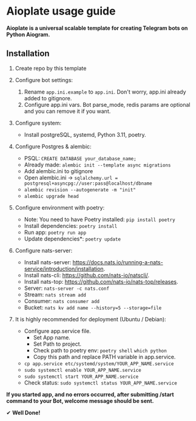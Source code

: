 # Aioplate usage guide

**Aioplate is a universal scalable template for creating Telegram bots on Python Aiogram.**

## Installation

1) Create repo by this template
2) Configure bot settings:
    1) Rename `app.ini.example` to `app.ini`. Don't worry, app.ini already added to gitignore.
    2) Configure app.ini vars. Bot parse_mode, redis params are optional and you can remove it if you want.
3) Configure system:
    - Install postgreSQL, systemd, Python 3.11, poetry.

4) Configure Postgres & alembic:
    - PSQL: `CREATE DATABASE your_database_name;`
    - Already made:  `alembic init --template async migrations`
    - Add alembic.ini to gitignore
    - Open alembic.ini -> `sqlalchemy.url = postgresql+asyncpg://user:pass@localhost/dbname`
    - `alembic revision --autogenerate -m "init"`
    - `alembic upgrade head`

5) Configure environment with poetry:
    - Note: You need to have Poetry installed: `pip install poetry`
    - Install dependencies: `poetry install`
    - Run app: `poetry run app`
    - Update dependencies*: `poetry update`
6) Configure nats-server:
   - Install nats-server: https://docs.nats.io/running-a-nats-service/introduction/installation.
   - Install nats-cli: https://github.com/nats-io/natscli/.
   - Install nats-top: https://github.com/nats-io/nats-top/releases.
   - Server: `nats-server -c nats.conf`
   - Stream: `nats stream add`
   - Consumer: `nats consumer add`
   - Bucket: `nats kv add name --history=5 --storage=file`

7) It is highly recommended for deployment (Ubuntu / Debian):
    - Configure app.service file.
        - Set App name.
        - Set Path to project.
        - Check path to poetry env: ```poetry shell```
          ```which python```
        - Copy this path and replace PATH variable in app.service.
    - `cp app.service etc/systemd/system/YOUR_APP_NAME.service`
    - `sudo systemctl enable YOUR_APP_NAME.service`
    - `sudo systemctl start YOUR_APP_NAME.service`
    - Check status: `sudo systemctl status YOUR_APP_NAME.service`

**If you started app, and no errors occurred, after submitting /start command to your Bot, welcome message
should be sent.**

✔ **Well Done!**
